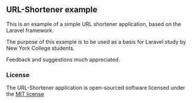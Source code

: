 ## URL-Shortener example

This is an example of a simple URL shortener application, based on the Laravel framework.

The purpose of this example is to be used as a basis for Laravel study by New York College students.

Feedback and suggestions much appreciated.

### License

The URL-Shortener application is open-sourced software licensed under the [MIT license](http://opensource.org/licenses/MIT)
